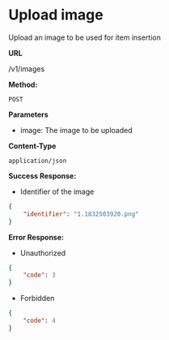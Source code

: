 # Upload image

Upload an image to be used for item insertion

**URL**

  /v1/images

**Method:**
  
  `POST`
  
**Parameters**

- image: The image to be uploaded

**Content-Type**

  `application/json`

**Success Response:**

- Identifier of the image

```json
{
    "identifier": "1.1832503920.png"
}
```
 
**Error Response:**

- Unauthorized

```json
{
    "code": 3
}
```

- Forbidden

```json
{
    "code": 4
}
```
